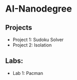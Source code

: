 # AI-Nanodegree

## Projects

* Project 1: Sudoku Solver
* Project 2: Isolation

## Labs:
* Lab 1: Pacman
